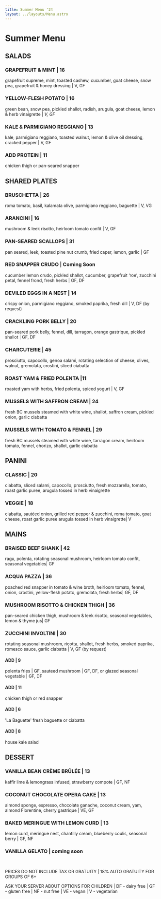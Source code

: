 ```yaml
---
title: Summer Menu '24
layout: ../layouts/Menu.astro
---
```


# Summer Menu

## SALADS

### GRAPEFRUIT & MINT | 16

grapefruit supreme, mint, toasted cashew, cucumber, goat cheese, snow pea, grapefruit & honey dressing | V, GF

### YELLOW-FLESH POTATO | 16

green bean, snow pea, pickled shallot, radish, arugula, goat cheese, lemon & herb vinaigrette | _V, GF_

### KALE & PARMIGIANO REGGIANO | 13

kale, parmigiano reggiano, toasted walnut, lemon & olive oil dressing, cracked pepper | V, GF

### ADD PROTEIN | 11

chicken thigh or pan-seared snapper

## SHARED PLATES

### BRUSCHETTA | 26

roma tomato, basil, kalamata olive, parmigiano reggiano, baguette | V, VG

### ARANCINI | 16

mushroom & leek risotto, heirloom tomato confit | V, GF

### PAN-SEARED SCALLOPS | 31

pan seared, leek, toasted pine nut crumb, fried caper, lemon, garlic | GF

### RED SNAPPER CRUDO | Coming Soon

cucumber lemon crudo, pickled shallot, cucumber, grapefruit ‘roe’, zucchini petal,
fennel frond, fresh herbs | GF, DF

### DEVILED EGGS IN A NEST | 14

crispy onion, parmigiano reggiano, smoked paprika, fresh dill | V, DF (by request)

### CRACKLING PORK BELLY | 20

pan-seared pork belly, fennel, dill, tarragon, orange gastrique, pickled shallot | GF, DF

### CHARCUTERIE | 45

prosciutto, capocollo, genoa salami, rotating selection of cheese, olives, walnut, gremolata,
crostini, sliced ciabatta

### ROAST YAM & FRIED POLENTA |11

roasted yam with herbs, fried polenta, spiced yogurt | V, GF

### MUSSELS WITH SAFFRON CREAM | 24

fresh BC mussels steamed with white wine, shallot, saffron cream, pickled onion, garlic ciabatta

### MUSSELS WITH TOMATO & FENNEL | 29

fresh BC mussels steamed with white wine, tarragon cream, heirloom tomato, fennel,
chorizo, shallot, garlic ciabatta

## PANINI

### CLASSIC | 20

ciabatta, sliced salami, capocollo, prosciutto, fresh mozzarella, tomato, roast garlic puree,
arugula tossed in herb vinaigrette

### VEGGIE | 18

ciabatta, sautéed onion, grilled red pepper & zucchini, roma tomato, goat cheese, roast garlic puree
arugula tossed in herb vinaigrette| V

## MAINS

### BRAISED BEEF SHANK | 42

ragu, polenta, rotating seasonal mushroom, heirloom tomato confit, seasonal vegetables| GF

### ACQUA PAZZA | 36

poached red snapper in tomato & wine broth, heirloom tomato, fennel, onion, crostini, yellow-flesh potato,
gremolata, fresh herbs| GF, DF

### MUSHROOM RISOTTO & CHICKEN THIGH | 36

pan-seared chicken thigh, mushroom & leek risotto, seasonal vegetables, lemon & thyme jus| GF

### ZUCCHINI INVOLTINI | 30

rotating seasonal mushroom, ricotta, shallot, fresh herbs, smoked paprika, romesco sauce,
garlic ciabatta | V, GF (by request)

<aside class="grid grid-cols-1 sm:grid-cols-2 gap-6 grid-flow-row mx-auto w-4/5">
<section>

#### ADD | 9

polenta fries | GF, sauteed mushroom | GF, DF, or glazed seasonal vegetable | GF, DF

</section>
<section>

#### ADD | 11

chicken thigh or red snapper

</section>
<section>

#### ADD | 6

'La Baguette' fresh baguette or ciabatta

</section>

<section>

#### ADD | 8

house kale salad

</section>
</aside>

## DESSERT

### VANILLA BEAN CRÈME BRÛLÉE | 13

kaffir lime & lemongrass infused, strawberry compote | GF, NF

### COCONUT CHOCOLATE OPERA CAKE | 13

almond sponge, espresso, chocolate ganache, coconut cream, yam, almond Florentine,
cherry gastrique | VE, GF

### BAKED MERINGUE WITH LEMON CURD | 13

lemon curd, meringue nest, chantilly cream, blueberry coulis, seasonal berry | GF, NF

### VANILLA GELATO | coming soon

&nbsp;

<div class="text-xs italic text-center pt-10">

PRICES DO NOT INCLUDE TAX OR GRATUITY | 18% AUTO GRATUITY FOR GROUPS OF 6+

ASK YOUR SERVER ABOUT OPTIONS FOR CHILDREN | DF - dairy free | GF - gluten free | NF - nut free | VE - vegan | V - vegetarian

</div>

